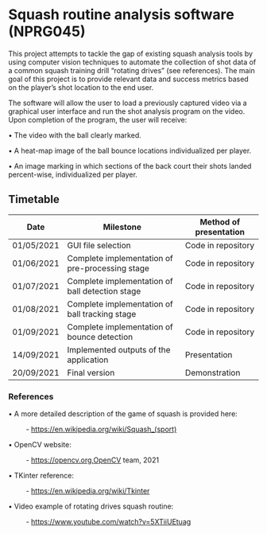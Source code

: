 # Squash routine analysis software (NPRG045)
This project attempts to tackle the gap of existing squash analysis tools by using computer
vision techniques to automate the collection of shot data of a common squash training drill “rotating
drives” (see references). The main goal of this project is to provide relevant data and success
metrics based on the player’s shot location to the end user.

The software will allow the user to load a previously captured video via a graphical user
interface and run the shot analysis program on the video. Upon completion of the program, the user
will receive:

• The video with the ball clearly marked.

• A heat-map image of the ball bounce locations individualized per player.

• An image marking in which sections of the back court their shots landed percent-wise, individualized per player.



## Timetable

| Date               |Milestone                  |Method of presentation                |
|----------------|-------------------------------|--------------------------------------|
|01/05/2021 	 | GUI file selection                             |Code in repository   |
|01/06/2021      | Complete implementation of pre-processing stage| Code in repository  |
|01/07/2021      | Complete implementation of ball detection stage| Code in repository  |
|01/08/2021	     | Complete implementation of ball tracking stage | Code in repository  |
|01/09/2021	     | Complete implementation of bounce detection    | Code in repository  |
|14/09/2021	     | Implemented outputs of the application	      | Presentation        |
|20/09/2021		 | Final version						          | Demonstration       |


### References
• A more detailed description of the game of squash is provided here:

&nbsp;&nbsp;&nbsp;&nbsp;&nbsp;&nbsp;&nbsp;&nbsp; - https://en.wikipedia.org/wiki/Squash_(sport)

• OpenCV website:

&nbsp;&nbsp;&nbsp;&nbsp;&nbsp;&nbsp;&nbsp;&nbsp; - https://opencv.org,OpenCV team, 2021

• TKinter reference:

&nbsp;&nbsp;&nbsp;&nbsp;&nbsp;&nbsp;&nbsp;&nbsp; - https://en.wikipedia.org/wiki/Tkinter

• Video example of rotating drives squash routine:

&nbsp;&nbsp;&nbsp;&nbsp;&nbsp;&nbsp;&nbsp;&nbsp; - https://www.youtube.com/watch?v=5XTiiUEtuag
